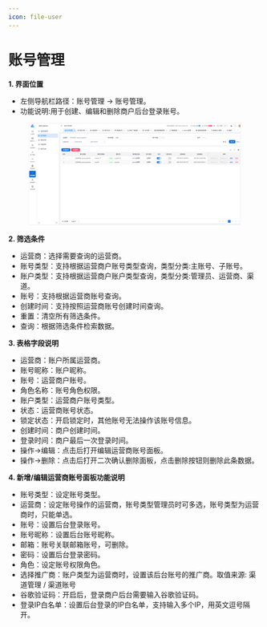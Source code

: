 ```yaml
---
icon: file-user
---
```


# 账号管理

**1. 界面位置**

* 左侧导航栏路径：账号管理 → 账号管理。
* 功能说明:用于创建、编辑和删除商户后台登录账号。

<figure><img src="../.gitbook/assets/image (236).png" alt=""><figcaption></figcaption></figure>

**2. 筛选条件**

* 运营商：选择需要查询的运营商。
* 账号类型：支持根据运营商户账号类型查询，类型分类:主账号、子账号。
* 账户类型：支持根据运营商户账户类型查询，类型分类:管理员、运营商、渠道。
* 账号：支持根据运营商账号查询。
* 创建时间：支持按照运营商账号创建时间查询。
* 重置：清空所有筛选条件。
* 查询：根据筛选条件检索数据。

**3. 表格字段说明**

* 运营商：账户所属运营商。
* 账号昵称：账户昵称。
* 账号：运营商户账号。
* 角色名称：账号角色权限。
* 账户类型：运营商户账号类型。
* 状态：运营商账号状态。
* 锁定状态：开启锁定时，其他账号无法操作该账号信息。
* 创建时间：商户创建时间。
* 登录时间：商户最后一次登录时间。
* 操作->编辑：点击后打开编辑运营商账号面板。
* 操作->删除：点击后打开二次确认删除面板，点击删除按钮则删除此条数据。

**4. 新增/编辑运营商账号面板功能说明**

* 账号类型：设定账号类型。
* 运营商：设定账号操作的运营商，账号类型管理员时可多选，账号类型为运营商时，只能单选。
* 账号：设置后台登录账号。
* 账号昵称：设置后台账号昵称。
* 邮箱：账号关联邮箱账号，可删除。
* 密码：设置后台登录密码。
* 角色：设定账号权限角色。
* 选择推广商：账户类型为运营商时，设置该后台账号的推广商。取值来源: 渠道管理 / 渠道账号
* 谷歌验证码：开启后，登录商户后台需要输入谷歌验证码。
* 登录IP白名单：设置后台登录的IP白名单，支持输入多个IP，用英文逗号隔开。
